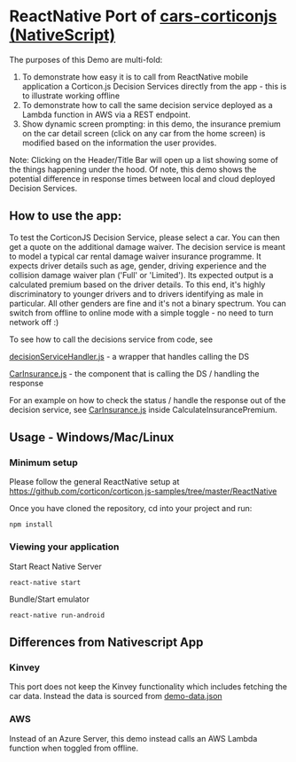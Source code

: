 # ReactNative Port of [cars-corticonjs (NativeScript)](https://github.com/corticon/corticon.js-samples/tree/master/Nativescript)

The purposes of this Demo are multi-fold:
 1) To demonstrate how easy it is to call from ReactNative mobile application a Corticon.js Decision Services directly from the app - this is to illustrate working offline 
 2) To demonstrate how to call the same decision service deployed as a Lambda function in AWS via a REST endpoint.
 3) Show dynamic screen prompting: in this demo, the insurance premium on the car detail screen (click on any car from the home screen) is modified based on the information the user provides.

Note: Clicking on the Header/Title Bar will open up a list showing some of the things happening under the hood. Of note, this demo shows the potential difference in response times between local and cloud deployed Decision Services.

## How to use the app:

To test the CorticonJS Decision Service, please select a car. You can then get a quote on the additional damage waiver. The decision service is meant to model a typical car rental damage waiver insurance programme. It expects driver details such as age, gender, driving experience and the collision damage waiver plan ('Full' or 'Limited'). Its expected output is a calculated premium based on the driver details. To this end, it's highly discriminatory to younger drivers and to drivers identifying as male in particular. All other genders are fine and it's not a binary spectrum.
You can switch from offline to online mode with a simple toggle - no need to turn network off :)

To see how to call the decisions service from code, see 

[decisionServiceHandler.js](corticon/decisionServiceHandler.js) - a wrapper that handles calling the DS

[CarInsurance.js](src/components/CarInsurance/CarInsurance.js) - the component that is calling the DS / handling the response

For an example on how to check the status / handle the response out of the decision service,
see [CarInsurance.js](src/components/CarInsurance/CarInsurance.js) inside CalculateInsurancePremium.

## Usage - Windows/Mac/Linux

### Minimum setup
Please follow the general ReactNative setup at
<https://github.com/corticon/corticon.js-samples/tree/master/ReactNative>

Once you have cloned the repository, cd into your project and run:

`npm install`

### Viewing your application
Start React Native Server

`react-native start`

Bundle/Start emulator

`react-native run-android`

## Differences from Nativescript App

### Kinvey
This port does not keep the Kinvey functionality which includes fetching the car data. Instead the data is sourced from [demo-data.json](./demo-data.json)

### AWS
Instead of an Azure Server, this demo instead calls an AWS Lambda function when toggled from offline.


